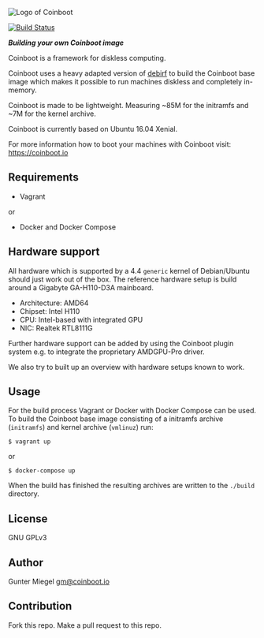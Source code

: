 
![Logo of Coinboot](https://raw.githubusercontent.com/frzb/coinboot/master/coinboot.png)

[![Build Status](https://travis-ci.com/frzb/coinboot-debirf.svg?branch=travisci)](https://travis-ci.com/frzb/coinboot-debirf)

***Building  your own Coinboot image***

Coinboot is a framework for diskless computing.

Coinboot uses a heavy adapted version of [debirf](http://cmrg.fifthhorseman.net/wiki/debirf) to build the Coinboot base image which makes it possible to run machines diskless and completely in-memory.

Coinboot is made to be lightweight. Measuring ~85M for the initramfs and ~7M for the kernel archive.

Coinboot is currently based on Ubuntu 16.04 Xenial.

For more information how to boot your machines with Coinboot visit: https://coinboot.io

## Requirements 

* Vagrant

or 

* Docker and Docker Compose

## Hardware support

All hardware which is supported by a 4.4 `generic` kernel of Debian/Ubuntu should just work out of the box.
The reference hardware setup is build around a Gigabyte GA-H110-D3A mainboard.

* Architecture: AMD64
* Chipset: Intel H110
* CPU: Intel-based with integrated GPU
* NIC: Realtek RTL8111G

Further hardware support can be added by using the Coinboot plugin system e.g. to integrate the proprietary AMDGPU-Pro driver.

We also try to built up an overview with hardware setups known to work.


## Usage

For the build process Vagrant or Docker with Docker Compose can be used.  
To build the Coinboot base image consisting of a initramfs archive (`initramfs`) and kernel archive (`vmlinuz`) run:

```
$ vagrant up
```

or 

```
$ docker-compose up
```

When the build has finished the resulting archives are written to the `./build` directory.

## License

GNU GPLv3 

## Author

Gunter Miegel 
gm@coinboot.io

## Contribution

Fork this repo. 
Make a pull request to this repo. 
